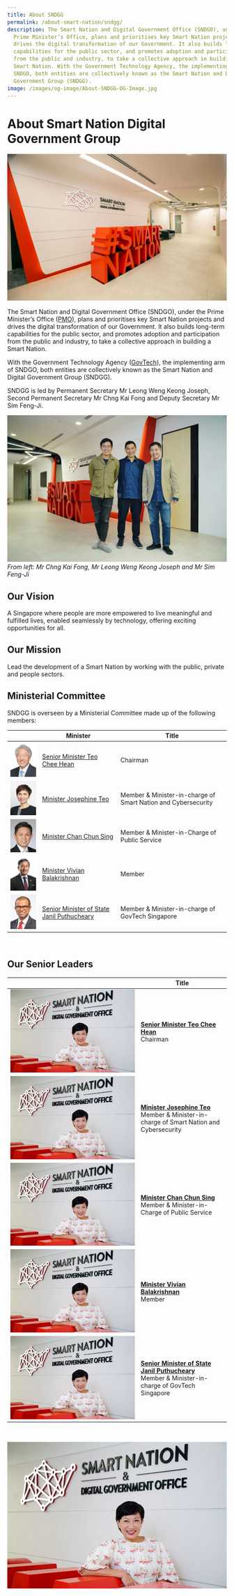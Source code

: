 ```yaml
---
title: About SNDGG
permalink: /about-smart-nation/sndgg/
description: The Smart Nation and Digital Government Office (SNDGO), under the
  Prime Minister’s Office, plans and prioritises key Smart Nation projects and
  drives the digital transformation of our Government. It also builds long-term
  capabilities for the public sector, and promotes adoption and participation
  from the public and industry, to take a collective approach in building a
  Smart Nation. With the Government Technology Agency, the implementing arm of
  SNDGO, both entities are collectively known as the Smart Nation and Digital
  Government Group (SNDGG).
image: /images/og-image/About-SNDGG-OG-Image.jpg
---
```

# About Smart Nation Digital Government Group

![Smart Nation and Digital Government Office (SNDGO)](/images/abt-smart-nation/SNDGO_Office_01.jpg)

The Smart Nation and Digital Government Office (SNDGO), under the Prime Minister’s Office (<a href="https://www.pmo.gov.sg/" target="_blank">PMO</a>), plans and prioritises key Smart Nation projects and drives the digital transformation of our Government. It also builds long-term capabilities for the public sector, and promotes adoption and participation from the public and industry, to take a collective approach in building a Smart Nation.  
  
With the Government Technology Agency (<a href="https://www.tech.gov.sg/" target="_blank">GovTech</a>), the implementing arm of SNDGO, both entities are collectively known as the Smart Nation and Digital Government Group (SNDGG). 

SNDGG is led by Permanent Secretary Mr Leong Weng Keong Joseph, Second Permanent Secretary Mr Chng Kai Fong and Deputy Secretary Mr Sim Feng-Ji.  

![From left: Mr Chng Kai Fong, Mr Leong Weng Keong Joseph & Mr Sim Feng-Ji](/images/abt-smart-nation/SNDGO_2PS_PS_DS.jpeg)
*From left: Mr Chng Kai Fong, Mr Leong Weng Keong Joseph and Mr Sim Feng-Ji*
  

## Our Vision

A Singapore where people are more empowered to live meaningful and fulfilled lives, enabled seamlessly by technology, offering exciting opportunities for all.

## Our Mission

Lead the development of a Smart Nation by working with the public, private and people sectors.

## Ministerial Committee

SNDGG is overseen by a Ministerial Committee made up of the following members:
<br>

|  | **Minister** | **Title** |
| -------- | -------- | -------- |
| ![Alt text for image on Isomer site](/images/abt-smart-nation/Mr-TEO-Chee-Hean.jpg)     | [Senior Minister Teo Chee Hean](https://www.pmo.gov.sg/cabinet/mr-teo-chee-hean)     | Chairman     |
| ![Alt text for image on Isomer site](/images/abt-smart-nation/Mrs-Josephine-TEO.jpg)     | [Minister Josephine Teo](https://www.pmo.gov.sg/cabinet/mrs-josephine-teo)     | Member & Minister-in-charge of Smart Nation and Cybersecurity     |
| ![Alt text for image on Isomer site](/images/abt-smart-nation/Mr-CHAN-Chun-Sing.jpg)    | [Minister Chan Chun Sing](https://www.pmo.gov.sg/cabinet/mr-chan-chun-sing)     | Member & Minister-in-Charge of Public Service     |
| ![Alt text for image on Isomer site](/images/abt-smart-nation/Dr%20Vivian%20BALAKRISHNAN.png)     | [Minister Vivian Balakrishnan](https://www.pmo.gov.sg/cabinet/dr-vivian-balakrishnan)    | Member     |
| ![Alt text for image on Isomer site](/images/abt-smart-nation/Dr-Janil.jpg)     | [Senior Minister of State Janil Puthucheary](https://www.parliament.gov.sg/mps/list-of-current-mps/mp/details/janil-puthucheary)    | Member & Minister-in-charge of GovTech Singapore     |

<br>

## Our Senior Leaders

|  | **Title** |
| -------- | -------- |
| ![Alt text for image on Isomer site](/images/abt-smart-nation/WXsndgo.jpg)     | [**Senior Minister Teo Chee Hean**](https://www.pmo.gov.sg/cabinet/mr-teo-chee-hean)<br>Chairman     |
| ![Alt text for image on Isomer site](/images/abt-smart-nation/WXsndgo.jpg)     | [**Minister Josephine Teo**](https://www.pmo.gov.sg/cabinet/mrs-josephine-teo)<br>Member & Minister-in-charge of Smart Nation and Cybersecurity     |
| ![Alt text for image on Isomer site](/images/abt-smart-nation/WXsndgo.jpg)    | [**Minister Chan Chun Sing**](https://www.pmo.gov.sg/cabinet/mr-chan-chun-sing)<br>Member & Minister-in-Charge of Public Service     |
| ![Alt text for image on Isomer site](/images/abt-smart-nation/WXsndgo.jpg)     | [**Minister Vivian Balakrishnan**](https://www.pmo.gov.sg/cabinet/dr-vivian-balakrishnan)<br>Member     |
| ![Alt text for image on Isomer site](/images/abt-smart-nation/WXsndgo.jpg)     | [**Senior Minister of State Janil Puthucheary**](https://www.parliament.gov.sg/mps/list-of-current-mps/mp/details/janil-puthucheary)<br>Member & Minister-in-charge of GovTech Singapore     |

<br>

![](/images/abt-smart-nation/WXsndgo.jpg)